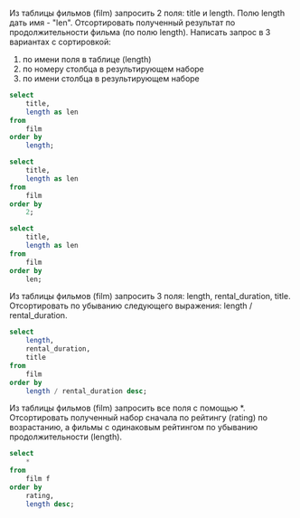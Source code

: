 Из таблицы фильмов (film) запросить 2 поля: title и length. 
Полю length дать имя - "len".
Отсортировать полученный результат по продолжительности фильма (по полю length).
Написать запрос в 3 вариантах с сортировкой:
1. по имени поля в таблице (length)
2. по номеру столбца в результирующем наборе
3. по имени столбца в результирующем наборе

```sql
select
	title,
	length as len
from
	film
order by
	length;
```

```sql
select
	title,
	length as len
from
	film
order by
	2;
```

```sql
select
	title,
	length as len
from
	film
order by
	len;
```

Из таблицы фильмов (film) запросить 3 поля: length, rental_duration, title. Отсортировать по убыванию следующего выражения: length / rental_duration.

```sql
select
	length,
	rental_duration,
	title
from
	film
order by
	length / rental_duration desc;
```

Из таблицы фильмов (film) запросить все поля с помощью *. Отсортировать полученный набор сначала по рейтингу (rating) по возрастанию, а фильмы с одинаковым рейтингом по убыванию продолжительности (length).

```sql
select
	*
from
	film f
order by
	rating,
	length desc;
```
